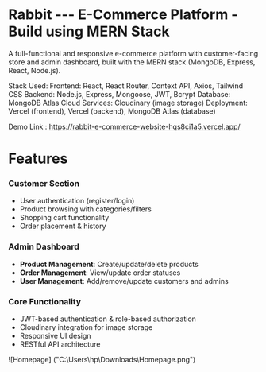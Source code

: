 # Rabbit --- E-Commerce Platform - Build using MERN Stack

A full-functional and responsive e-commerce platform with customer-facing store and admin dashboard, built with the MERN stack (MongoDB, Express, React, Node.js).

Stack Used: 
Frontend: React, React Router, Context API, Axios, Tailwind CSS
Backend: Node.js, Express, Mongoose, JWT, Bcrypt
Database: MongoDB Atlas
Cloud Services: Cloudinary (image storage)
Deployment: Vercel (frontend), Vercel (backend), MongoDB Atlas (database)

Demo Link : https://rabbit-e-commerce-website-hqs8ci1a5.vercel.app/

# Features

### Customer Section
- User authentication (register/login)
- Product browsing with categories/filters
- Shopping cart functionality
- Order placement & history

### Admin Dashboard
- **Product Management**: Create/update/delete products
- **Order Management**: View/update order statuses
- **User Management**: Add/remove/update customers and admins

### Core Functionality
- JWT-based authentication & role-based authorization
- Cloudinary integration for image storage
- Responsive UI design
- RESTful API architecture

![Homepage] ("C:\Users\hp\Downloads\Homepage.png")

